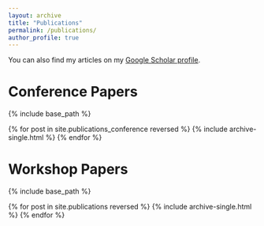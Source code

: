 ```yaml
---
layout: archive
title: "Publications"
permalink: /publications/
author_profile: true
---
```


You can also find my articles on my [Google Scholar profile]({{site.author.googlescholar}}).

Conference Papers
======

{% include base_path %}

{% for post in site.publications_conference reversed %}
  {% include archive-single.html %}
{% endfor %}

Workshop Papers
======

{% include base_path %}

{% for post in site.publications reversed %}
  {% include archive-single.html %}
{% endfor %}
